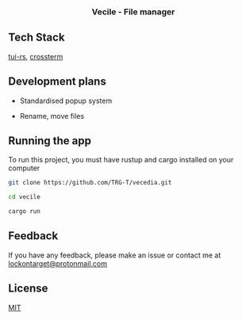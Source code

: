 <h3 align="center">Vecile - File manager</h3>


## Tech Stack

[tui-rs](https://github.com/fdehau/tui-rs), [crossterm](https://github.com/crossterm-rs/crossterm)


## Development plans

- Standardised popup system

- Rename, move files

## Running the app

To run this project, you must have rustup and cargo installed on your computer

```bash
git clone https://github.com/TRG-T/vecedia.git

cd vecile

cargo run
```
    
## Feedback

If you have any feedback, please make an issue or contact me at lockontarget@protonmail.com


## License

[MIT](https://choosealicense.com/licenses/mit/)

